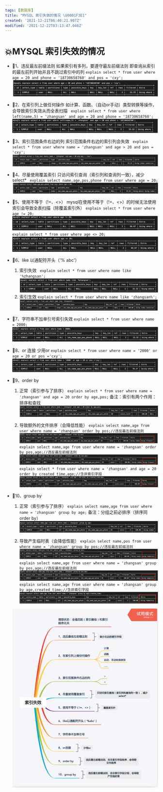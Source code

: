 ```yaml
---
tags: [数据库]
title: "MYSQL 索引失效的情况 \U0001F3E1"
created: '2021-12-21T06:40:21.907Z'
modified: '2021-12-22T03:13:47.046Z'
---
```


# 💥MYSQL 索引失效的情况
* 🌟1、违反最左前缀法则
如果索引有多列，要遵守最左前缀法则
即查询从索引的最左前列开始并且不跳过索引中的列
  `explain select * from user where age = 20 and phone = '18730658760' and pos = 'cxy';`
  ![avatar](../../attachments/Clipboard_2021-12-20-11-57-34.png)

* 🌟2、在索引列上做任何操作
如计算、函数、（自动or手动）类型转换等操作，会导致索引失效从而全表扫描
` explain select * from user where left(name,5) = 'zhangsan' and age = 20 and phone = '18730658760';`
![avatar](../../attachments/Clipboard_2021-12-20-11-57-55.png)

* 🌟3、索引范围条件右边的列
索引范围条件右边的索引列会失效
` explain select * from user where name = 'zhangsan' and age > 20 and pos = 'cxy';`
![avatar](../../attachments/Clipboard_2021-12-20-11-58-29.png)

* 🌟4、尽量使用覆盖索引
只访问索引查询（索引列和查询列一致），减少select*
` explain select name,age,pos,phone from user where age = 20;` 
![avatar](../../attachments/Clipboard_2021-12-20-11-59-02.png)

* 🌟5、使用不等于（!=、<>）
 mysql在使用不等于（!=、<>）的时候无法使用索引会导致全表扫描（除覆盖索引外）
  `explain select * from user where age != 20;`
  ![avatar](../../attachments/Clipboard_2021-12-20-13-01-37.png)
  `explain select * from user where age <> 20;`
  ![avatar](../../attachments/Clipboard_2021-12-20-13-01-41.png)

* 🌟6、like 以通配符开头（'% abc'）
  1. 索引失效
  ` explain select * from user where name like '%zhangsan';`
    ![avatar](../../attachments/Clipboard_2021-12-20-13-01-59.png)
  2. 索引生效
    `explain select * from user where name like 'zhangsan%';`
    ![avatar](../../attachments/Clipboard_2021-12-20-13-02-16.png)

* 🌟7、字符串不加单引号索引失效
  `explain select * from user where name = 2000;`
  ![avatar](../../attachments/Clipboard_2021-12-20-13-02-30.png)

* 🌟8、or 连接
少用or
  `explain select * from user where name = '2000' or age = 20 or pos ='cxy';`
  ![avatar](../../attachments/Clipboard_2021-12-20-13-02-43.png)

* 🌟9、order by
  1. 正常（索引参与了排序）
    `explain select * from user where name = 'zhangsan' and age = 20 order by age,pos;` 备注：索引有两个作用：排序和查找
    ![avatar](../../attachments/Clipboard_2021-12-20-13-26-54.png)
  
  2. 导致额外的文件排序（会降低性能）
    `explain select name,age from user where name = 'zhangsan' order by pos;//违反最左前缀法则`
    ![avatar](../../attachments/Clipboard_2021-12-20-13-27-07.png)
    `explain select name,age from user where name = 'zhangsan' order by pos,age;//违反最左前缀法则`
    ![avatar](../../attachments/Clipboard_2021-12-20-13-27-18.png)
    `explain select * from user where name = 'zhangsan' and age = 20 order by created_time,age;//含非索引字段`
    ![avatar](../../attachments/Clipboard_2021-12-20-13-27-30.png)

* 🌟10、group by
  1. 正常（索引参与了排序）
  `explain select name,age from user where name = 'zhangsan' group by age;` 备注：分组之前必排序（排序同order by）
  ![avatar](../../attachments/Clipboard_2021-12-20-13-27-42.png)
  
  2. 导致产生临时表（会降低性能）
    `explain select name,pos from user where name = 'zhangsan' group by pos;//违反最左前缀法则`
    ![avatar](../../attachments/Clipboard_2021-12-20-13-27-53.png)
    `explain select name,age from user where name = 'zhangsan' group by pos,age;//违反最左前缀法则`
    ![avatar](../../attachments/Clipboard_2021-12-20-13-28-05.png)
    `explain select name,age from user where name = 'zhangsan' group by age,created_time;//含非索引字段`
    ![avatar](../../attachments/Clipboard_2021-12-20-13-28-20.png)

    ![avatar](../../attachments/Clipboard_2021-12-20-11-42-22.png)

